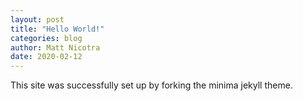 ```yaml
---
layout: post
title: "Hello World!"
categories: blog
author: Matt Nicotra
date: 2020-02-12
---
```


This site was successfully set up by forking the minima jekyll theme.
